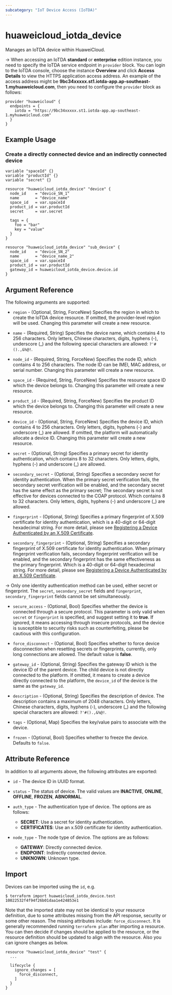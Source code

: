 ```yaml
---
subcategory: "IoT Device Access (IoTDA)"
---
```


# huaweicloud_iotda_device

Manages an IoTDA device within HuaweiCloud.

-> When accessing an IoTDA **standard** or **enterprise** edition instance, you need to specify the IoTDA service
endpoint in `provider` block.
You can login to the IoTDA console, choose the instance **Overview** and click **Access Details**
to view the HTTPS application access address. An example of the access address might be
**9bc34xxxxx.st1.iotda-app.ap-southeast-1.myhuaweicloud.com**, then you need to configure the
`provider` block as follows:

  ```hcl
  provider "huaweicloud" {
    endpoints = {
      iotda = "https://9bc34xxxxx.st1.iotda-app.ap-southeast-1.myhuaweicloud.com"
    }
  }
  ```

## Example Usage

### Create a directly connected device and an indirectly connected device

```hcl
variable "spaceId" {}
variable "productId" {}
variable "secret" {}

resource "huaweicloud_iotda_device" "device" {
  node_id    = "device_SN_1"
  name       = "device_name"
  space_id   = var.spaceId
  product_id = var.productId
  secret     = var.secret

  tags = {
    foo = "bar"
    key = "value"
  }
}

resource "huaweicloud_iotda_device" "sub_device" {
  node_id    = "device_SN_2"
  name       = "device_name_2"
  space_id   = var.spaceId
  product_id = var.productId
  gateway_id = huaweicloud_iotda_device.device.id
}
```

## Argument Reference

The following arguments are supported:

* `region` - (Optional, String, ForceNew) Specifies the region in which to create the IoTDA device resource.
If omitted, the provider-level region will be used. Changing this parameter will create a new resource.

* `name` - (Required, String) Specifies the device name, which contains 4 to 256 characters. Only letters,
Chinese characters, digits, hyphens (-), underscore (_) and the following special characters are allowed: `?'#().,&%@!`.

* `node_id` - (Required, String, ForceNew) Specifies the node ID, which contains 4 to 256 characters.
The node ID can be IMEI, MAC address, or serial number. Changing this parameter will create a new resource.

* `space_id` - (Required, String, ForceNew) Specifies the resource space ID which the device belongs to.
Changing this parameter will create a new resource.

* `product_id` - (Required, String, ForceNew) Specifies the product ID which the device belongs to.
Changing this parameter will create a new resource.

* `device_id` - (Optional, String, ForceNew) Specifies the device ID, which contains 4 to 256 characters.
Only letters, digits, hyphens (-) and underscore (_) are allowed. If omitted, the platform will automatically allocate
a device ID. Changing this parameter will create a new resource.

* `secret` - (Optional, String) Specifies a primary secret for identity authentication, which contains 8 to 32 characters.
Only letters, digits, hyphens (-) and underscore (_) are allowed.

* `secondary_secret` - (Optional, String) Specifies a secondary secret for identity authentication.
  When the primary secret verification fails, the secondary secret verification will be enabled, and the secondary
  secret has the same effect as the primary secret; The secondary secret is not effective for devices connected to the
  COAP protocol. Which contains 8 to 32 characters. Only letters, digits, hyphens (-) and underscore (_) are allowed.

* `fingerprint` - (Optional, String) Specifies a primary fingerprint of X.509 certificate for identity authentication,
which is a 40-digit or 64-digit hexadecimal string. For more detail, please see
[Registering a Device Authenticated by an X.509 Certificate](https://support.huaweicloud.com/en-us/usermanual-iothub/iot_01_0055.html).

* `secondary_fingerprint` - (Optional, String) Specifies a secondary fingerprint of X.509 certificate for identity
  authentication. When primary fingerprint verification fails, secondary fingerprint verification will be enabled, and
  the secondary fingerprint has the same effectiveness as the primary fingerprint.
  Which is a 40-digit or 64-digit hexadecimal string. For more detail, please see
  [Registering a Device Authenticated by an X.509 Certificate](https://support.huaweicloud.com/en-us/usermanual-iothub/iot_01_0055.html).

-> Only one identity authentication method can be used, either secret or fingerprint. The `secret`, `secondary_secret`
  fields and `fingerprint`, `secondary_fingerprint` fields cannot be set simultaneously.

* `secure_access` - (Optional, Bool) Specifies whether the device is connected through a secure protocol.
  This parameter is only valid when `secret` or `fingerprint` is specified, and suggest setting it to **true**.
  If ignored, it means accessing through insecure protocols, and the device is susceptible to security risks such as
  counterfeiting, please be cautious with this configuration.

* `force_disconnect` - (Optional, Bool) Specifies whether to force device disconnection when resetting secrets or
  fingerprints, currently, only long connections are allowed. The default value is **false**.

* `gateway_id` - (Optional, String) Specifies the gateway ID which is the device ID of the parent device.
The child device is not directly connected to the platform. If omitted, it means to create a device directly connected
to the platform, the `device_id` of the device is the same as the `gateway_id`.

* `description` - (Optional, String) Specifies the description of device. The description contains a maximum of 2048
characters. Only letters, Chinese characters, digits, hyphens (-), underscore (_) and the following special characters
are allowed: `?'#().,&%@!`.

* `tags` - (Optional, Map) Specifies the key/value pairs to associate with the device.

* `frozen` - (Optional, Bool) Specifies whether to freeze the device. Defaults to `false`.

## Attribute Reference

In addition to all arguments above, the following attributes are exported:

* `id` - The device ID in UUID format.

* `status` - The status of device. The valid values are **INACTIVE**, **ONLINE**, **OFFLINE**, **FROZEN**, **ABNORMAL**.

* `auth_type` - The authentication type of device. The options are as follows:
  + **SECRET**: Use a secret for identity authentication.
  + **CERTIFICATES**: Use an x.509 certificate for identity authentication.

* `node_type` - The node type of device. The options are as follows:
  + **GATEWAY**: Directly connected device.
  + **ENDPOINT**: Indirectly connected device.
  + **UNKNOWN**: Unknown type.

## Import

Devices can be imported using the `id`, e.g.

```
$ terraform import huaweicloud_iotda_device.test 10022532f4f94f26b01daa1e424853e1
```

Note that the imported state may not be identical to your resource definition, due to some attributes missing from the
API response, security or some other reason. The missing attributes include: `force_disconnect`.
It is generally recommended running `terraform plan` after importing a resource.
You can then decide if changes should be applied to the resource, or the resource definition
should be updated to align with the resource. Also you can ignore changes as below.

```hcl
resource "huaweicloud_iotda_device" "test" { 
  ...
  
  lifecycle {
    ignore_changes = [
      force_disconnect,
    ]
  }
}
```
